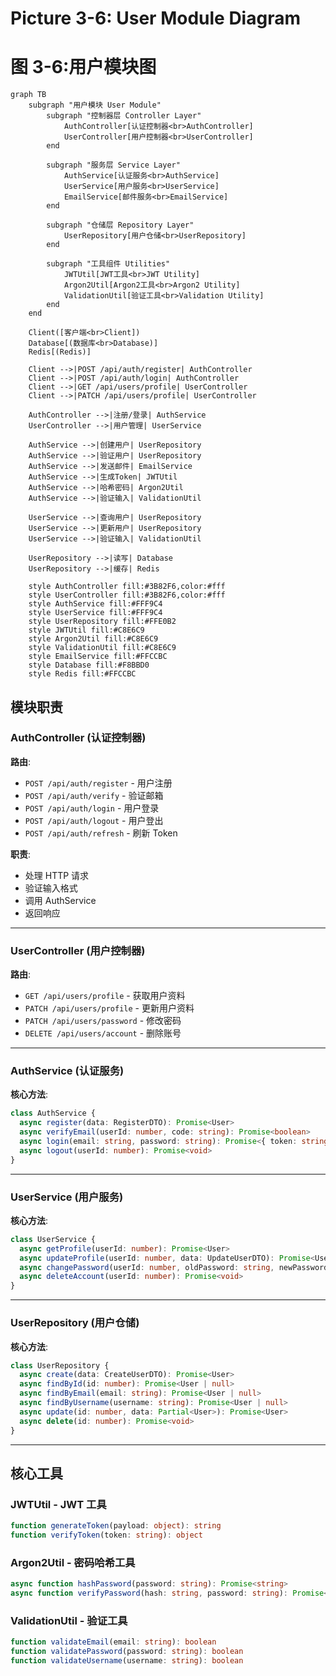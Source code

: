 # Picture 3-6: User Module Diagram
# 图 3-6:用户模块图

```mermaid
graph TB
    subgraph "用户模块 User Module"
        subgraph "控制器层 Controller Layer"
            AuthController[认证控制器<br>AuthController]
            UserController[用户控制器<br>UserController]
        end

        subgraph "服务层 Service Layer"
            AuthService[认证服务<br>AuthService]
            UserService[用户服务<br>UserService]
            EmailService[邮件服务<br>EmailService]
        end

        subgraph "仓储层 Repository Layer"
            UserRepository[用户仓储<br>UserRepository]
        end

        subgraph "工具组件 Utilities"
            JWTUtil[JWT工具<br>JWT Utility]
            Argon2Util[Argon2工具<br>Argon2 Utility]
            ValidationUtil[验证工具<br>Validation Utility]
        end
    end

    Client([客户端<br>Client])
    Database[(数据库<br>Database)]
    Redis[(Redis)]

    Client -->|POST /api/auth/register| AuthController
    Client -->|POST /api/auth/login| AuthController
    Client -->|GET /api/users/profile| UserController
    Client -->|PATCH /api/users/profile| UserController

    AuthController -->|注册/登录| AuthService
    UserController -->|用户管理| UserService

    AuthService -->|创建用户| UserRepository
    AuthService -->|验证用户| UserRepository
    AuthService -->|发送邮件| EmailService
    AuthService -->|生成Token| JWTUtil
    AuthService -->|哈希密码| Argon2Util
    AuthService -->|验证输入| ValidationUtil

    UserService -->|查询用户| UserRepository
    UserService -->|更新用户| UserRepository
    UserService -->|验证输入| ValidationUtil

    UserRepository -->|读写| Database
    UserRepository -->|缓存| Redis

    style AuthController fill:#3B82F6,color:#fff
    style UserController fill:#3B82F6,color:#fff
    style AuthService fill:#FFF9C4
    style UserService fill:#FFF9C4
    style UserRepository fill:#FFE0B2
    style JWTUtil fill:#C8E6C9
    style Argon2Util fill:#C8E6C9
    style ValidationUtil fill:#C8E6C9
    style EmailService fill:#FFCCBC
    style Database fill:#F8BBD0
    style Redis fill:#FFCCBC
```

## 模块职责

### AuthController (认证控制器)
**路由**:
- `POST /api/auth/register` - 用户注册
- `POST /api/auth/verify` - 验证邮箱
- `POST /api/auth/login` - 用户登录
- `POST /api/auth/logout` - 用户登出
- `POST /api/auth/refresh` - 刷新 Token

**职责**:
- 处理 HTTP 请求
- 验证输入格式
- 调用 AuthService
- 返回响应

---

### UserController (用户控制器)
**路由**:
- `GET /api/users/profile` - 获取用户资料
- `PATCH /api/users/profile` - 更新用户资料
- `PATCH /api/users/password` - 修改密码
- `DELETE /api/users/account` - 删除账号

---

### AuthService (认证服务)
**核心方法**:
```typescript
class AuthService {
  async register(data: RegisterDTO): Promise<User>
  async verifyEmail(userId: number, code: string): Promise<boolean>
  async login(email: string, password: string): Promise<{ token: string, user: User }>
  async logout(userId: number): Promise<void>
}
```

---

### UserService (用户服务)
**核心方法**:
```typescript
class UserService {
  async getProfile(userId: number): Promise<User>
  async updateProfile(userId: number, data: UpdateUserDTO): Promise<User>
  async changePassword(userId: number, oldPassword: string, newPassword: string): Promise<void>
  async deleteAccount(userId: number): Promise<void>
}
```

---

### UserRepository (用户仓储)
**核心方法**:
```typescript
class UserRepository {
  async create(data: CreateUserDTO): Promise<User>
  async findById(id: number): Promise<User | null>
  async findByEmail(email: string): Promise<User | null>
  async findByUsername(username: string): Promise<User | null>
  async update(id: number, data: Partial<User>): Promise<User>
  async delete(id: number): Promise<void>
}
```

---

## 核心工具

### JWTUtil - JWT 工具
```typescript
function generateToken(payload: object): string
function verifyToken(token: string): object
```

### Argon2Util - 密码哈希工具
```typescript
async function hashPassword(password: string): Promise<string>
async function verifyPassword(hash: string, password: string): Promise<boolean>
```

### ValidationUtil - 验证工具
```typescript
function validateEmail(email: string): boolean
function validatePassword(password: string): boolean
function validateUsername(username: string): boolean
```
